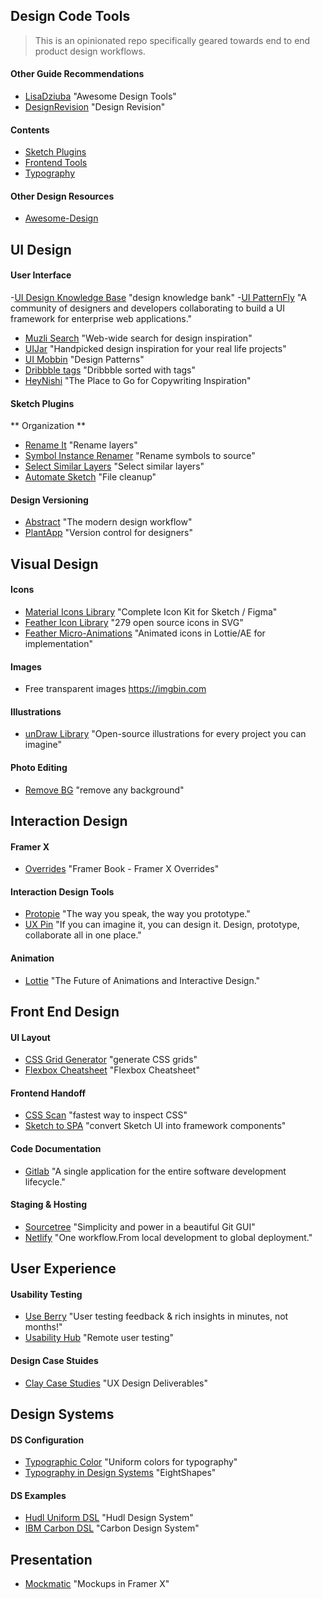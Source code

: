 
## Design Code Tools
> This is an opinionated repo specifically geared towards end to end product design workflows.

#### Other Guide Recommendations
- [LisaDziuba](https://github.com/LisaDziuba/Awesome-Design-Tools) "Awesome Design Tools"
- [DesignRevision](https://designrevision.com/blog/) "Design Revision"

#### Contents
- [Sketch Plugins](#Sketch-Plugins)
- [Frontend Tools](#Frontend-Tools)
- [Typography](#Typography)

#### Other Design Resources
- [Awesome-Design](https://github.com/gztchan/awesome-design)

## UI Design

#### User Interface
-[UI Design Knowledge Base](https://www.waveguide.io) "design knowledge bank"
-[UI PatternFly](https://www.patternfly.org) "A community of designers and developers collaborating to build a UI framework for enterprise web applications."
- [Muzli Search](https://search.muz.li/?utm_source=product_hunt&utm_medium=referral&utm_campaign=muzli_search&ref=producthunt) "Web-wide search for design inspiration"
- [UIJar](https://uijar.com) "Handpicked design inspiration for your real life projects"
- [UI Mobbin](https://mobbin.design) "Design Patterns"
- [Dribbble tags](https://dribbble.com/tags) "Dribbble sorted with tags"
- [HeyNishi](https://www.heynishi.com) "The Place to Go for Copywriting Inspiration"

#### Sketch Plugins
** Organization **
- [Rename It](https://rodi01.github.io/RenameIt/) "Rename layers"
- [Symbol Instance Renamer](https://github.com/sonburn/symbol-instance-renamer) "Rename symbols to source"
- [Select Similar Layers](https://github.com/wonderbit/sketch-select-similar-layers) "Select similar layers"
- [Automate Sketch](https://github.com/Ashung/Automate-Sketch) "File cleanup"

#### Design Versioning
- [Abstract](https://www.abstract.com/) "The modern design workflow"
- [PlantApp](https://plantapp.io/) "Version control for designers"

## Visual Design

#### Icons
- [Material Icons Library](https://icons.pixsellz.io) "Complete Icon Kit for Sketch / Figma"
- [Feather Icon Library](https://feathericons.com) "279 open source icons in SVG"
- [Feather Micro-Animations](https://useanimations.com/?ref=producthunt#explore) "Animated icons in Lottie/AE for implementation"

#### Images
- Free transparent images https://imgbin.com

#### Illustrations
- [unDraw Library](https://undraw.co/illustrations) "Open-source illustrations for every project you can imagine"

#### Photo Editing
- [Remove BG](https://www.producthunt.com/posts/remove-bg-for-desktop) "remove any background"


## Interaction Design

#### Framer X
- [Overrides](https://framerbook.com/x/overrides/) "Framer Book - Framer X Overrides"

#### Interaction Design Tools
- [Protopie](https://gitlab.com) "The way you speak, the way you prototype."
- [UX Pin](https://www.uxpin.com/) "If you can imagine it, you can design it.
Design, prototype, collaborate all in one place."

#### Animation
- [Lottie](https://lottiefiles.com) "The Future of Animations and Interactive Design."

## Front End Design

#### UI Layout
- [CSS Grid Generator](https://cssgrid-generator.netlify.com/?ref=producthunt) "generate CSS grids"
- [Flexbox Cheatsheet](https://yoksel.github.io/flex-cheatsheet/#display) "Flexbox Cheatsheet"

#### Frontend Handoff
- [CSS Scan](https://getcssscan.com/?ref=producthunt) "fastest way to inspect CSS"
- [Sketch to SPA](https://github.com/xlayers/xlayers) "convert Sketch UI into framework components"

#### Code Documentation
- [Gitlab](https://gitlab.com/) "A single application for the entire software development lifecycle."

#### Staging & Hosting
- [Sourcetree](https://www.sourcetreeapp.com) "Simplicity and power in a beautiful Git GUI"
- [Netlify](https://www.netlify.com) "One workflow.From local development to global deployment."


## User Experience

#### Usability Testing
- [Use Berry](https://www.useberry.com) "User testing feedback & rich insights in minutes, not months!"
- [Usability Hub](https://usabilityhub.com/) "Remote user testing"

#### Design Case Stuides
- [Clay Case Studies](https://clay.global/news/ux-design-agency-deliverables/) "UX Design Deliverables"


## Design Systems

#### DS Configuration
- [Typographic Color](http://uniform.hudl.com/guidelines/colors/content/design/) "Uniform colors for typography"
- [Typography in Design Systems](https://medium.com/eightshapes-llc/typography-in-design-systems-6ed771432f1e) "EightShapes"

#### DS Examples
- [Hudl Uniform DSL](http://uniform.hudl.com) "Hudl Design System"
- [IBM Carbon DSL](https://www.carbondesignsystem.com) "Carbon Design System"

## Presentation
- [Mockmatic](https://store.framer.com/package/djfumberger/mockmatic) "Mockups in Framer X"
